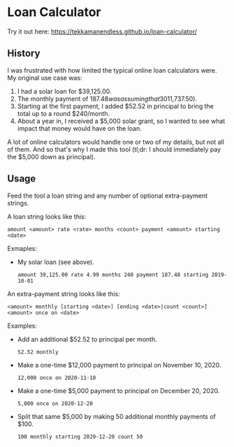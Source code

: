 # Loan Calculator
Try it out here: https://tekkamanendless.github.io/loan-calculator/

## History
I was frustrated with how limited the typical online loan calculators were.
My original use case was:

1. I had a solar loan for $39,125.00.
1. The monthly payment of $187.48 was assuming that 30% would be paid back in a lump sum within the first 18 months ($11,737.50).
1. Starting at the first payment, I added $52.52 in principal to bring the total up to a round $240/month.
1. About a year in, I received a $5,000 solar grant, so I wanted to see what impact that money would have on the loan.

A lot of online calculators would handle one or two of my details, but not all of them.
And so that's why I made this tool (tl;dr: I should immediately pay the $5,000 down as principal).

## Usage
Feed the tool a loan string and any number of optional extra-payment strings.

A loan string looks like this:

```
amount <amount> rate <rate> months <count> payment <amount> starting <date>
```

Exmaples:

* My solar loan (see above).
   ```
   amount 39,125.00 rate 4.99 months 240 payment 187.48 starting 2019-10-01
   ```

An extra-payment string looks like this:

```
<amount> monthly [starting <date>] [ending <date>|count <count>]
<amount> once on <date>
```

Examples:

* Add an additional $52.52 to principal per month.
   ```
   52.52 monthly
   ```
* Make a one-time $12,000 payment to principal on November 10, 2020.
   ```
   12,000 once on 2020-11-10
   ```
* Make a one-time $5,000 payment to principal on December 20, 2020.
   ```
   5,000 once on 2020-12-20
   ```
* Split that same $5,000 by making 50 additional monthly payments of $100.
   ```
   100 monthly starting 2020-12-20 count 50
   ```
